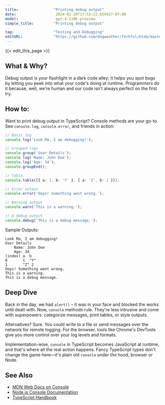 ```yaml
---
title:                "Printing debug output"
date:                  2024-01-20T17:53:22.659427-07:00
model:                 gpt-4-1106-preview
simple_title:         "Printing debug output"

tag:                  "Testing and Debugging"
editURL:              "https://github.com/dogweather/forkful/blob/master/content/en/typescript/printing-debug-output.md"
---
```


{{< edit_this_page >}}

## What & Why?
Debug output is your flashlight in a dark code alley; it helps you spot bugs by letting you peek into what your code's doing at runtime. Programmers do it because, well, we’re human and our code isn’t always perfect on the first try.

## How to:
Want to print debug output in TypeScript? Console methods are your go-to. See `console.log`, `console.error`, and friends in action:

```TypeScript
// Basic log
console.log('Look Ma, I am debugging!');

// Grouped logs
console.group('User Details');
console.log('Name: John Doe');
console.log('Age: 34');
console.groupEnd();

// Table
console.table([{ a: 1, b: 'Y' }, { a: 'Z', b: 2 }]);

// Error output
console.error('Oops! Something went wrong.');

// Warning output
console.warn('This is a warning.');

// A debug output
console.debug('This is a debug message.');
```

Sample Outputs:
```
Look Ma, I am debugging!
User Details
    Name: John Doe
    Age: 34
(index) a  b
0       1  "Y"
1       "Z" 2
Oops! Something went wrong.
This is a warning.
This is a debug message.
```

## Deep Dive
Back in the day, we had `alert()` – it was in your face and blocked the works until dealt with. Now, `console` methods rule. They're less intrusive and come with superpowers: categorize messages, print tables, or style outputs.

Alternatives? Sure. You could write to a file or send messages over the network for remote logging. For the browser, tools like Chrome's DevTools give you more control over your log levels and formats.

Implementation-wise, `console` in TypeScript becomes JavaScript at runtime, and that's where all the real action happens. Fancy TypeScript types don't change the game here—it's plain old `console` under the hood, browser or Node.

## See Also
- [MDN Web Docs on Console](https://developer.mozilla.org/en-US/docs/Web/API/Console)
- [Node.js Console Documentation](https://nodejs.org/api/console.html)
- [TypeScript Handbook](https://www.typescriptlang.org/docs/handbook/intro.html)
